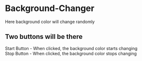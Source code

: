 # Background-Changer
Here background color will change randomly

## Two buttons will be there
Start Button - When clicked, the background color starts changing
</br>
Stop Button - When clicked, the background color stops changing